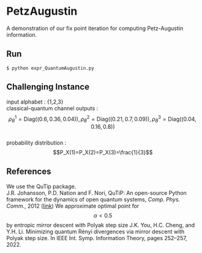 # PetzAugustin
A demonstration of our fix point iteration for computing Petz-Augustin information.
## Run 
```
$ python expr_QuantumAugustin.py
```
## Challenging Instance
input alphabet : {1,2,3}\
classical-quantum channel outputs : $$\rho_B^1=\mathrm{Diag}\left(\left(0.6,0.36,0.04\right)\right),\rho_B^2=\mathrm{Diag}\left(\left(0.21,0.7,0.09\right)\right),\rho_B^3=\mathrm{Diag}\left(\left(0.04,0.16,0.8\right)\right)$$\
probability distribution : $$P_X(1)=P_X(2)=P_X(3)=\frac{1}{3}$$
## References
We use the QuTip package.\
J.R. Johansson, P.D. Nation and F. Nori, QuTiP: An open-source Python framework for the dynamics of open quantum systems, *Comp. Phys. Comm.*, 2012 ([link](https://doi.org/10.1016/j.cpc.2012.02.021))
We approximate optimal point for $$\alpha<0.5$$ by entropic mirror descent with Polyak step size
J.K. You, H.C. Cheng, and Y.H. Li. Minimizing quantum Rényi divergences via mirror descent with Polyak step size. In IEEE Int. Symp. Information Theory, pages 252–257, 2022. 
